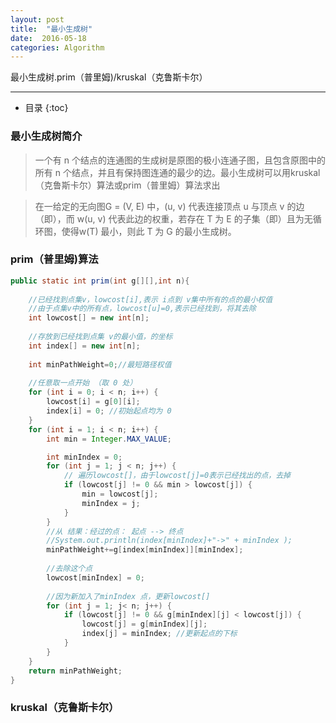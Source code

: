 ```yaml
---
layout: post
title:  "最小生成树"
date:  2016-05-18
categories: Algorithm
---
```


最小生成树.prim（普里姆)/kruskal（克鲁斯卡尔）

---

- 目录
  {:toc}

### 最小生成树简介

> 一个有 n 个结点的连通图的生成树是原图的极小连通子图，且包含原图中的所有 n 个结点，并且有保持图连通的最少的边。最小生成树可以用kruskal（克鲁斯卡尔）算法或prim（普里姆）算法求出

> 在一给定的无向图G = (V, E) 中，(u, v) 代表连接顶点 u 与顶点 v 的边（即），而 w(u, v) 代表此边的权重，若存在 T 为 E 的子集（即）且为无循环图，使得w(T) 最小，则此 T 为 G 的最小生成树。


### prim（普里姆)算法

```java
public static int prim(int g[][],int n){
	
	//已经找到点集v，lowcost[i],表示 i点到 v集中所有的点的最小权值
	//由于点集v中的所有点，lowcost[u]=0,表示已经找到，将其去除
	int lowcost[] = new int[n];
	
	//存放到已经找到点集 v的最小值，的坐标
	int index[] = new int[n]; 
	
	int minPathWeight=0;//最短路径权值
	
	//任意取一点开始 （取 0 处）
	for (int i = 0; i < n; i++) {
		lowcost[i] = g[0][i];
		index[i] = 0; //初始起点均为 0
	}
	for (int i = 1; i < n; i++) {
		int min = Integer.MAX_VALUE;

		int minIndex = 0;
		for (int j = 1; j < n; j++) { 
			// 遍历lowcost[]，由于lowcost[j]=0表示已经找出的点，去掉
			if (lowcost[j] != 0 && min > lowcost[j]) {
				min = lowcost[j];
				minIndex = j;
			}
		}
		//从 结果：经过的点： 起点 --> 终点		
		//System.out.println(index[minIndex]+"->" + minIndex );
		minPathWeight+=g[index[minIndex]][minIndex];
		
		//去除这个点
		lowcost[minIndex] = 0;
		
		//因为新加入了minIndex 点，更新lowcost[]
		for (int j = 1; j< n; j++) { 
			if (lowcost[j] != 0 && g[minIndex][j] < lowcost[j]) {
				lowcost[j] = g[minIndex][j];
				index[j] = minIndex; //更新起点的下标
			}
		}
	}
	return minPathWeight;
}
```

### kruskal（克鲁斯卡尔）

